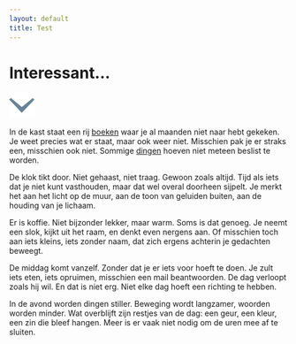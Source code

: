 ```yaml
---
layout: default
title: Test
---
```

<div class="top">
  <h1>Interessant...</h1>
  <div class="button"><img src="/assets/images/global/updown.svg" alt=""></div>
</div>

<p>In de kast staat een rij <a href="artikelen_sub/">boeken</a> waar je al maanden niet naar hebt gekeken. Je weet precies wat er staat, maar ook weer niet. Misschien pak je er straks een, misschien ook niet. Sommige <a href="/assets/">dingen</a> hoeven niet meteen beslist te worden.</p>

<p>De klok tikt door. Niet gehaast, niet traag. Gewoon zoals altijd. Tijd als iets dat je niet kunt vasthouden, maar dat wel overal doorheen sijpelt. Je merkt het aan het licht op de muur, aan de toon van geluiden buiten, aan de houding van je lichaam.</p>

<p>Er is koffie. Niet bijzonder lekker, maar warm. Soms is dat genoeg. Je neemt een slok, kijkt uit het raam, en denkt even nergens aan. Of misschien toch aan iets kleins, iets zonder naam, dat zich ergens achterin je gedachten beweegt.</p>

<p>De middag komt vanzelf. Zonder dat je er iets voor hoeft te doen. Je zult iets eten, iets opruimen, misschien een mail beantwoorden. De dag verloopt zoals hij wil. En dat is niet erg. Niet elke dag hoeft een richting te hebben.</p>

<p>In de avond worden dingen stiller. Beweging wordt langzamer, woorden worden minder. Wat overblijft zijn restjes van de dag: een geur, een kleur, een zin die bleef hangen. Meer is er vaak niet nodig om de uren mee af te sluiten.</p>